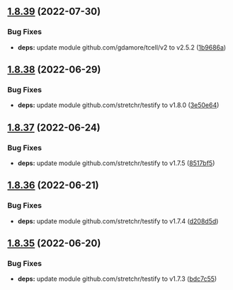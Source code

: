 ## [1.8.39](https://github.com/dds/aoc2019/compare/v1.8.38...v1.8.39) (2022-07-30)


### Bug Fixes

* **deps:** update module github.com/gdamore/tcell/v2 to v2.5.2 ([1b9686a](https://github.com/dds/aoc2019/commit/1b9686ae8ede2878e77faced0f3b111c06386cf1))



## [1.8.38](https://github.com/dds/aoc2019/compare/v1.8.37...v1.8.38) (2022-06-29)


### Bug Fixes

* **deps:** update module github.com/stretchr/testify to v1.8.0 ([3e50e64](https://github.com/dds/aoc2019/commit/3e50e64478802da68d4fc609dff5f84e0bb10e0b))



## [1.8.37](https://github.com/dds/aoc2019/compare/v1.8.36...v1.8.37) (2022-06-24)


### Bug Fixes

* **deps:** update module github.com/stretchr/testify to v1.7.5 ([8517bf5](https://github.com/dds/aoc2019/commit/8517bf52b737a1624e8d38fdc71095154c355a7b))



## [1.8.36](https://github.com/dds/aoc2019/compare/v1.8.35...v1.8.36) (2022-06-21)


### Bug Fixes

* **deps:** update module github.com/stretchr/testify to v1.7.4 ([d208d5d](https://github.com/dds/aoc2019/commit/d208d5d928566245bdfab97b0fc1a0111498035f))



## [1.8.35](https://github.com/dds/aoc2019/compare/v1.8.34...v1.8.35) (2022-06-20)


### Bug Fixes

* **deps:** update module github.com/stretchr/testify to v1.7.3 ([bdc7c55](https://github.com/dds/aoc2019/commit/bdc7c555e844c37f8a89a125b9a09ca0ec9a92a9))



